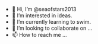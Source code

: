 - 👋 Hi, I’m @seaofstars2013
- 👀 I’m interested in ideas.
- 🌱 I’m currently learning to swim.
- 💞️ I’m looking to collaborate on ...
- 📫 How to reach me ...

<!---
seaofstars2013/seaofstars2013 is a ✨ special ✨ repository because its `README.md` (this file) appears on your GitHub profile.
You can click the Preview link to take a look at your changes.
--->
